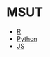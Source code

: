 # MSUT

- [R](wrappers/r/README.md)
- [Python](wrappers/python/README.md)
- [JS](wrappers/js/README.md)
